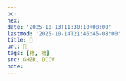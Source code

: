 ```yaml
---
bc:
hex:
date: '2025-10-13T11:30:10+08:00'
lastmod: '2025-10-14T21:46:45-08:00'
title: 󰤬
url: 󰤬
tags: [䄚, 䄚]
src: GHZR, DCCV
note:
---
```


